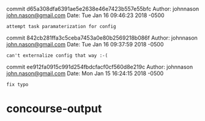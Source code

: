 commit d65a308dfa6391ae5e2638e46e7423b557e55bfc
Author: johnnason <john.nason@gmail.com>
Date:   Tue Jan 16 09:46:23 2018 -0500

    attempt task paramaterization for config
commit 842cb281ffa3c5ceba7453a0e80b2569218b086f
Author: johnnason <john.nason@gmail.com>
Date:   Tue Jan 16 09:37:59 2018 -0500

    can't externalize config that way :-(
commit ee912fa0915c991d254fbdcfacf0cf560d8e219c
Author: johnnason <john.nason@gmail.com>
Date:   Mon Jan 15 16:24:15 2018 -0500

    fix typo
# concourse-output